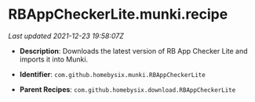 # RBAppCheckerLite.munki.recipe

_Last updated 2021-12-23 19:58:07Z_

- **Description**: Downloads the latest version of RB App Checker Lite and imports it into Munki.

- **Identifier**: `com.github.homebysix.munki.RBAppCheckerLite`

- **Parent Recipes**: `com.github.homebysix.download.RBAppCheckerLite`